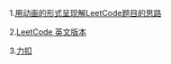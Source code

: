 




1.[用动画的形式呈现解LeetCode题目的思路](https://github.com/MisterBooo/LeetCodeAnimation)

2.[LeetCode 英文版本](https://leetcode.com)

3.[力扣](https://leetcode-cn.com)



